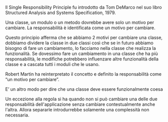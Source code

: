 Il Single Responsibility Principle fu introdotto da Tom DeMarco nel suo libro Structured Analysis and Systems Specification, 1979.

Una classe, un modulo o un metodo dovrebbe avere solo un motivo per cambiare. La responsabilità è identificata come un motivo per cambiare.

Questo principio afferma che se abbiamo 2 motivi per cambiare una classe, dobbiamo dividere la classe in due classi così che se in futuro abbiamo bisogno di fare un cambiamento, lo facciamo nella classe che realizza la funzionalità. Se dovessimo fare un cambiamento in una classe che ha più responsabilità, le modifiche potrebbero influenzare altre funzionalità della classe e a cascata tutti i moduli che le usano.

Robert Martin ha reinterpretato il concetto e definito la responsabilità come “un motivo per cambiare”.

E’ un altro modo per dire che una classe deve essere funzionalmente coesa

Un eccezione alla regola si ha quando non si può cambiare una delle due responsabilità dell'applicazione senza cambiare contestualmente anche l'altra. Allora separarle introdurrebbe solamente una complessità non necessaria.